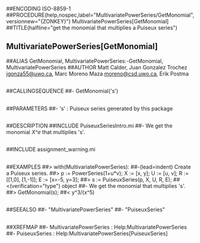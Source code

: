 ##ENCODING ISO-8859-1
##PROCEDURE(help,nospec,label="MultivariatePowerSeries/GetMonomial",versionnew="{ZONKEY}") MultivariatePowerSeries[GetMonomial]
##TITLE(halfline="get the monomial that multiplies a Puiseux series")
##    MultivariatePowerSeries[GetMonomial]
##ALIAS GetMonomial, MultivariatePowerSeries:-GetMonomial, MultivariatePowerSeries
##AUTHOR Matt Calder, Juan Gonzalez Trochez jgonza55@uwo.ca, Marc Moreno Maza moreno@csd.uwo.ca, Erik Postma
##
##CALLINGSEQUENCE
##- GetMonomial('s')
##
##PARAMETERS
##- 's' : Puiseux series generated by this package
##
##DESCRIPTION
##INCLUDE PuiseuxSeriesIntro.mi
##- We get the monomial _X^e_ that multiplies 's'.
##
##INCLUDE assignment_warning.mi
##
##EXAMPLES
##> with(MultivariatePowerSeries):
##-(lead=indent) Create a Puiseux series. 
##> p := PowerSeries(1+u*v); X := [x, y]; U := [u, v]; R := [[1,0], [1,-1]]; E := [x=-5, y=3];
##> s := PuiseuxSeries(p, X, U, R, E);
##<(verification="type") object
##- We get the monomial that multiplies 's'.
##> GetMonomial(s);
##<	y^3/(x^5)
##
##SEEALSO
##- "MultivariatePowerSeries"
##- "PuiseuxSeries"
## 
##XREFMAP
##- MultivariatePowerSeries : Help:MultivariatePowerSeries
##- PuiseuxSeries : Help:MultivariatePowerSeries[PuiseuxSeries]
